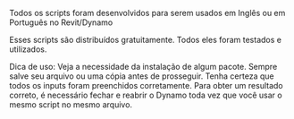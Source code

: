 Todos os scripts foram desenvolvidos para serem usados ​​em Inglês ou em Português no Revit/Dynamo

Esses scripts são distribuídos gratuitamente. Todos eles foram testados e utilizados.

Dica de uso: 
Veja a necessidade da instalação de algum pacote.
Sempre salve seu arquivo ou uma cópia antes de prosseguir.
Tenha certeza que todos os inputs foram preenchidos corretamente.
Para obter um resultado correto, é necessário fechar e reabrir o Dynamo toda vez que você usar o mesmo script no mesmo arquivo.
